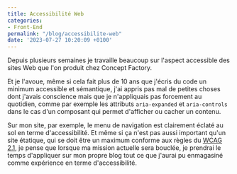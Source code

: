 ```yaml
---
title: Accessibilité Web
categories:
- Front-End
permalink: "/blog/accessibilite-web"
date: '2023-07-27 10:20:09 +0100'
---
```


Depuis plusieurs semaines je travaille beaucoup sur l'aspect accessible des sites Web que l'on produit chez Concept Factory. 

<!--more-->

Et je l'avoue, même si cela fait plus de 10 ans que j'écris du code un minimum accessible et sémantique, j'ai appris pas mal de petites choses dont j'avais conscience mais que je n'appliquais pas forcement au quotidien, comme par exemple les attributs `aria-expanded` et `aria-controls` dans le cas d'un composant qui permet d'afficher ou cacher un contenu.

Sur mon site, par exemple, le menu de navigation est clairement éclaté au sol en terme d'accessibilité. Et même si ça n'est pas aussi important qu'un site étatique, qui se doit être un maximum conforme aux règles du [WCAG 2.1](https://www.w3.org/TR/WCAG21/), je pense que lorsque ma mission actuelle sera bouclée, je prendrai le temps d'appliquer sur mon propre blog tout ce que j'aurai pu enmagasiné comme expérience en terme d'accessibilité.
